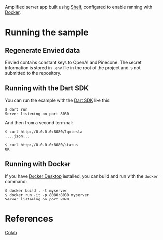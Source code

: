 Amplified server app built using [Shelf](https://pub.dev/packages/shelf),
configured to enable running with [Docker](https://www.docker.com/).

# Running the sample

## Regenerate Envied data

Envied contains constant keys to OpenAI and Pinecone.
The secret information is stored in `.env` file in the root of the project and is not submitted to
the repository.

## Running with the Dart SDK

You can run the example with the [Dart SDK](https://dart.dev/get-dart)
like this:

```
$ dart run
Server listening on port 8080
```

And then from a second terminal:
```
$ curl http://0.0.0.0:8080/?q=tesla
....json...

$ curl http://0.0.0.0:8080/status
OK
```

## Running with Docker

If you have [Docker Desktop](https://www.docker.com/get-started) installed, you
can build and run with the `docker` command:

```
$ docker build . -t myserver
$ docker run -it -p 8080:8080 myserver
Server listening on port 8080
```

# References

[Colab](https://colab.research.google.com/drive/1SnxE3U2vUdGGkexXroPSuNvKjmAmBMX5)
